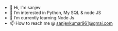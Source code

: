 - 👋 Hi, I’m sanjev
- 👀 I’m interested in Python, My SQL & node JS
- 🌱 I’m currently learning Node Js
- 📫 How to reach me @ sanjevkumar961@gmai.com

<!---
sanjevkumar961/sanjevkumar961 is a ✨ special ✨ repository because its `README.md` (this file) appears on your GitHub profile.
You can click the Preview link to take a look at your changes.
--->
